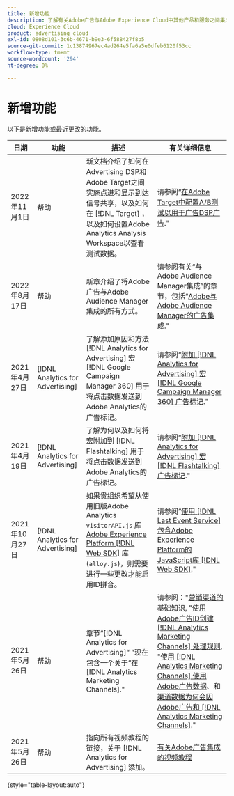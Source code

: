 ```yaml
---
title: 新增功能
description: 了解有关Adobe广告与Adobe Experience Cloud中其他产品和服务之间集成的更新。
cloud: Experience Cloud
product: advertising cloud
exl-id: 0808d101-3c6b-4671-b9e3-6f588427f8b5
source-git-commit: 1c13874967ec4ad264e5fa6a5e0dfeb6120f53cc
workflow-type: tm+mt
source-wordcount: '294'
ht-degree: 0%

---
```


# 新增功能

以下是新增功能或最近更改的功能。

| 日期 | 功能 | 描述 | 有关详细信息 |
| ---- | ------- | ----------- | -------------------- |
| 2022年11月1日 | 帮助 | 新文档介绍了如何在Advertising DSP和Adobe Target之间实施点进和显示到达信号共享，以及如何在 [!DNL Target] ，以及如何设置Adobe Analytics Analysis Workspace以查看测试数据。 | 请参阅“[在Adobe Target中配置A/B测试以用于广告DSP广告](/help/integrations/target/overview-ab-tests.md).&quot; |
| 2022年8月17日 | 帮助 | 新章介绍了将Adobe广告与Adobe Audience Manager集成的所有方式。 | 请参阅有关“与Adobe Audience Manager集成”的章节，包括“[Adobe与Adobe Audience Manager的广告集成](/help/integrations/audience-manager/overview.md).&quot; |
| 2021年4月27日 | [!DNL Analytics for Advertising] | 了解添加原因和方法 [!DNL Analytics for Advertising] 宏 [!DNL Google Campaign Manager 360] 用于将点击数据发送到Adobe Analytics的广告标记。 | 请参阅“[附加 [!DNL Analytics for Advertising] 宏 [!DNL Google Campaign Manager 360] 广告标记](/help/integrations/analytics/macros-google-campaign-manager.md).&quot; |
| 2021年4月19日 | [!DNL Analytics for Advertising] | 了解为何以及如何将宏附加到 [!DNL Flashtalking] 用于将点击数据发送到Adobe Analytics的广告标记。 | 请参阅“[附加 [!DNL Analytics for Advertising] 宏 [!DNL Flashtalking] 广告标记](/help/integrations/analytics/macros-flashtalking.md).&quot; |
| 2021年10月27日 | [!DNL Analytics for Advertising] | 如果贵组织希望从使用旧版Adobe Analytics `visitorAPI.js` 库 [Adobe Experience Platform [!DNL Web SDK]](https://experienceleague.adobe.com/docs/experience-platform/edge/home.html) 库(`alloy.js`)，则需要进行一些更改才能启用ID拼合。 | 请参阅“[使用 [!DNL Last Event Service] 包含Adobe Experience Platform的JavaScript库 [!DNL Web SDK]](/help/integrations/analytics/web-sdk.md).&quot; |
| 2021年5月26日 | 帮助 | 章节“[!DNL Analytics for Advertising]“ ”现在包含一个关于“在 [!DNL Analytics Marketing Channels].&quot; | 请参阅：&quot;[营销渠道的基础知识](/help/integrations/analytics/marketing-channels/mc-overview.md), &quot;[使用Adobe广告ID创建 [!DNL Analytics Marketing Channels] 处理规则](/help/integrations/analytics/marketing-channels/mc-ids.md), &quot;[使用 [!DNL Analytics Marketing Channels] 使用Adobe广告数据](/help/integrations/analytics/marketing-channels/mc-ac-data.md)、和[渠道数据为何会因Adobe广告和 [!DNL Analytics Marketing Channels]](/help/integrations/analytics/marketing-channels/mc-data-variances.md).&quot; |
| 2021年5月26日 | 帮助 | 指向所有视频教程的链接，关于 [!DNL Analytics for Advertising] 添加。 | [有关Adobe广告集成的视频教程](https://experienceleague.adobe.com/docs/advertising-cloud-learn/tutorials/overview.html) |

{style=&quot;table-layout:auto&quot;}

<!-- At some point, just make this an overview page instead?

Adobe Advertising is integrated with the following Adobe Experience Cloud products:

* [Adobe Analytics](/help/integrations/analytics/overview.md)

* Adobe Audience Manager

* Adobe Campaign (Adobe Advertising Search only)

 -->
